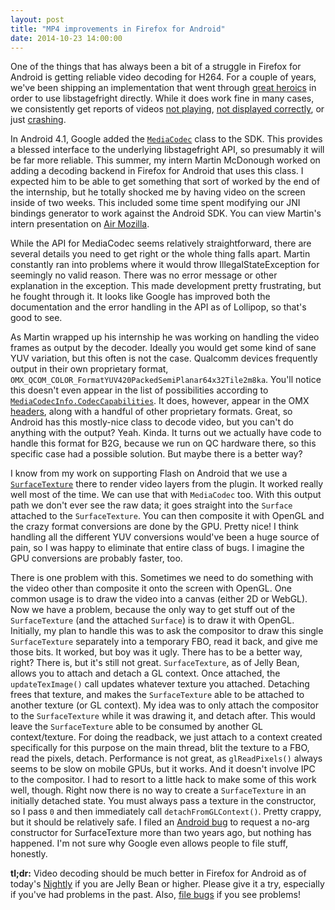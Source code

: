 ```yaml
---
layout: post
title: "MP4 improvements in Firefox for Android"
date: 2014-10-23 14:00:00
---
```


One of the things that has always been a bit of a struggle in Firefox for Android is getting reliable video decoding for H264. For a couple of years, we've been shipping an implementation that went through [great heroics](http://bluishcoder.co.nz/2012/06/02/h264-aac-mp3-support-for-b2g.html) in order to use libstagefright directly. While it does work fine in many cases, we consistently get reports of videos [not playing](https://bugzilla.mozilla.org/show_bug.cgi?id=1005436), [not displayed correctly](https://bugzilla.mozilla.org/show_bug.cgi?id=1026423), or just [crashing](https://bugzilla.mozilla.org/show_bug.cgi?id=845729).

In Android 4.1, Google added the [`MediaCodec`](http://developer.android.com/reference/android/media/MediaCodec.html) class to the SDK. This provides a blessed interface to the underlying libstagefright API, so presumably it will be far more reliable. This summer, my intern Martin McDonough worked on adding a decoding backend in Firefox for Android that uses this class. I expected him to be able to get something that sort of worked by the end of the internship, but he totally shocked me by having video on the screen inside of two weeks. This included some time spent modifying our JNI bindings generator to work against the Android SDK. You can view Martin's intern presentation on [Air Mozilla](https://air.mozilla.org/intern-presentations-19/).

While the API for MediaCodec seems relatively straightforward, there are several details you need to get right or the whole thing falls apart. Martin constantly ran into problems where it would throw IllegalStateException for seemingly no valid reason. There was no error message or other explanation in the exception. This made development pretty frustrating, but he fought through it. It looks like Google has improved both the documentation and the error handling in the API as of Lollipop, so that's good to see.

As Martin wrapped up his internship he was working on handling the video frames as output by the decoder. Ideally you would get some kind of sane YUV variation, but this often is not the case. Qualcomm devices frequently output in their own proprietary format, `OMX_QCOM_COLOR_FormatYUV420PackedSemiPlanar64x32Tile2m8ka`. You'll notice this doesn't even appear in the list of possibilities according to [`MediaCodecInfo.CodecCapabilities`](http://developer.android.com/reference/android/media/MediaCodecInfo.CodecCapabilities.html). It does, however, appear in the OMX [headers](http://androidxref.com/4.4.4_r1/xref/frameworks/native/include/media/openmax/OMX_IVCommon.h#162), along with a handful of other proprietary formats. Great, so Android has this mostly-nice class to decode video, but you can't do anything with the output? Yeah. Kinda. It turns out we actually have code to handle this format for B2G, because we run on QC hardware there, so this specific case had a possible solution. But maybe there is a better way?

I know from my work on supporting Flash on Android that we use a [`SurfaceTexture`](http://developer.android.com/reference/android/graphics/SurfaceTexture.html) there to render video layers from the plugin. It worked really well most of the time. We can use that with `MediaCodec` too. With this output path we don't ever see the raw data; it goes straight into the `Surface` attached to the `SurfaceTexture`. You can then composite it with OpenGL and the crazy format conversions are done by the GPU. Pretty nice! I think handling all the different YUV conversions would've been a huge source of pain, so I was happy to eliminate that entire class of bugs. I imagine the GPU conversions are probably faster, too.

There is one problem with this. Sometimes we need to do something with the video other than composite it onto the screen with OpenGL. One common usage is to draw the video into a canvas (either 2D or WebGL). Now we have a problem, because the only way to get stuff out of the `SurfaceTexture` (and the attached `Surface`) is to draw it with OpenGL. Initially, my plan to handle this was to ask the compositor to draw this single `SurfaceTexture` separately into a temporary FBO, read it back, and give me those bits. It worked, but boy was it ugly. There has to be a better way, right? There is, but it's still not great. `SurfaceTexture`, as of Jelly Bean, allows you to attach and detach a GL context. Once attached, the `updateTexImage()` call updates whatever texture you attached. Detaching frees that texture, and makes the `SurfaceTexture` able to be attached to another texture (or GL context). My idea was to only attach the compositor to the `SurfaceTexture` while it was drawing it, and detach after. This would leave the `SurfaceTexture` able to be consumed by another GL context/texture. For doing the readback, we just attach to a context created specifically for this purpose on the main thread, blit the texture to a FBO, read the pixels, detach. Performance is not great, as `glReadPixels()` always seems to be slow on mobile GPUs, but it works. And it doesn't involve IPC to the compositor. I had to resort to a little hack to make some of this work well, though. Right now there is no way to create a `SurfaceTexture` in an initially detached state. You must always pass a texture in the constructor, so I pass `0` and then immediately call `detachFromGLContext()`. Pretty crappy, but it should be relatively safe. I filed an [Android bug](https://code.google.com/p/android/issues/detail?id=34412) to request a no-arg constructor for SurfaceTexture more than two years ago, but nothing has happened. I'm not sure why Google even allows people to file stuff, honestly.

**tl;dr:** Video decoding should be much better in Firefox for Android as of today's [Nightly](https://nightly.mozilla.org) if you are Jelly Bean or higher. Please give it a try, especially if you've had problems in the past. Also, [file bugs](https://bugzilla.mozilla.org/enter_bug.cgi?product=Firefox%20for%20Android) if you see problems!
